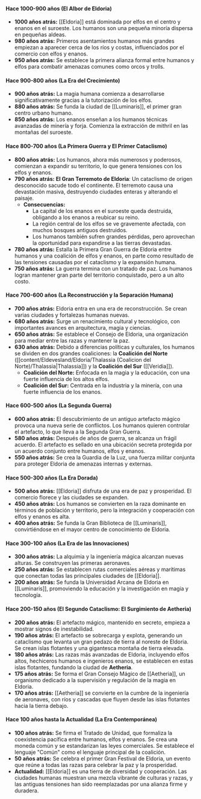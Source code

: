 #### Hace 1000-900 años (El Albor de Eldoria)

- **1000 años atrás:** [[Eldoria]] está dominada por elfos en el centro y enanos en el suroeste. Los humanos son una pequeña minoría dispersa en pequeñas aldeas.
- **980 años atrás:** Primeros asentamientos humanos más grandes empiezan a aparecer cerca de los ríos y costas, influenciados por el comercio con elfos y enanos.
- **950 años atrás:** Se establece la primera alianza formal entre humanos y elfos para combatir amenazas comunes como orcos y trolls.

#### Hace 900-800 años (La Era del Crecimiento)

- **900 años atrás:** La magia humana comienza a desarrollarse significativamente gracias a la tutorización de los elfos.
- **880 años atrás:** Se funda la ciudad de [[Luminaris]], el primer gran centro urbano humano.
- **850 años atrás:** Los enanos enseñan a los humanos técnicas avanzadas de minería y forja. Comienza la extracción de mithril en las montañas del suroeste.

#### Hace 800-700 años (La Primera Guerra y El Primer Cataclismo)

- **800 años atrás:** Los humanos, ahora más numerosos y poderosos, comienzan a expandir su territorio, lo que genera tensiones con los elfos y enanos.
- **790 años atrás:** **El Gran Terremoto de Eldoria**: Un cataclismo de origen desconocido sacude todo el continente. El terremoto causa una devastación masiva, destruyendo ciudades enteras y alterando el paisaje.
    - **Consecuencias:**
        - La capital de los enanos en el suroeste queda destruida, obligando a los enanos a reubicar su reino.
        - La región central de los elfos se ve gravemente afectada, con muchos bosques antiguos destruidos.
        - Los humanos también sufren grandes pérdidas, pero aprovechan la oportunidad para expandirse a las tierras devastadas.
- **780 años atrás:** Estalla la Primera Gran Guerra de Eldoria entre humanos y una coalición de elfos y enanos, en parte como resultado de las tensiones causadas por el cataclismo y la expansión humana.
- **750 años atrás:** La guerra termina con un tratado de paz. Los humanos logran mantener gran parte del territorio conquistado, pero a un alto costo.

#### Hace 700-600 años (La Reconstrucción y la Separación Humana)

- **700 años atrás:** Eldoria entra en una era de reconstrucción. Se crean varias ciudades y fortalezas humanas nuevas.
- **680 años atrás:** Surge un renacimiento cultural y tecnológico, con importantes avances en arquitectura, magia y ciencias.
- **650 años atrás:** Se establece el Consejo de Eldoria, una organización para mediar entre las razas y mantener la paz.
- **630 años atrás:** Debido a diferencias políticas y culturales, los humanos se dividen en dos grandes coaliciones: la **Coalición del Norte** ([[content/Eldevesland/Eldoria/Thalassia (Coalicion del Norte)/Thalassia|Thalassia]]) y la **Coalición del Sur** ([[Veridia]]).
    - **Coalición del Norte:** Enfocada en la magia y la educación, con una fuerte influencia de los altos elfos.
    - **Coalición del Sur:** Centrada en la industria y la minería, con una fuerte influencia de los enanos.

#### Hace 600-500 años (La Segunda Guerra)

- **600 años atrás:** El descubrimiento de un antiguo artefacto mágico provoca una nueva serie de conflictos. Los humanos quieren controlar el artefacto, lo que lleva a la Segunda Gran Guerra.
- **580 años atrás:** Después de años de guerra, se alcanza un frágil acuerdo. El artefacto es sellado en una ubicación secreta protegida por un acuerdo conjunto entre humanos, elfos y enanos.
- **550 años atrás:** Se crea la Guardia de la Luz, una fuerza militar conjunta para proteger Eldoria de amenazas internas y externas.

#### Hace 500-300 años (La Era Dorada)

- **500 años atrás:** [[Eldoria]] disfruta de una era de paz y prosperidad. El comercio florece y las ciudades se expanden.
- **450 años atrás:** Los humanos se convierten en la raza dominante en términos de población y territorio, pero la integración y cooperación con elfos y enanos es alta.
- **400 años atrás:** Se funda la Gran Biblioteca de [[Luminaris]], convirtiéndose en el mayor centro de conocimiento de Eldoria.

#### Hace 300-100 años (La Era de las Innovaciones)

- **300 años atrás:** La alquimia y la ingeniería mágica alcanzan nuevas alturas. Se construyen las primeras aeronaves.
- **250 años atrás:** Se establecen rutas comerciales aéreas y marítimas que conectan todas las principales ciudades de [[Eldoria]].
- **200 años atrás:** Se funda la Universidad Arcana de Eldoria en [[Luminaris]], promoviendo la educación y la investigación en magia y tecnología.

#### Hace 200-150 años (El Segundo Cataclismo: El Surgimiento de Aetheria)

- **200 años atrás:** El artefacto mágico, mantenido en secreto, empieza a mostrar signos de inestabilidad.
- **190 años atrás:** El artefacto se sobrecarga y explota, generando un cataclismo que levanta un gran pedazo de tierra al noreste de Eldoria. Se crean islas flotantes y una gigantesca montaña de tierra elevada.
- **180 años atrás:** Las razas más avanzadas de Eldoria, incluyendo elfos altos, hechiceros humanos e ingenieros enanos, se establecen en estas islas flotantes, fundando la ciudad de **Aetheria**.
- **175 años atrás:** Se forma el Gran Consejo Mágico de [[Aetheria]], un organismo dedicado a la supervisión y regulación de la magia en Eldoria.
- **170 años atrás:** [[Aetheria]] se convierte en la cumbre de la ingeniería de aeronaves, con ríos y cascadas que fluyen desde las islas flotantes hacia la tierra debajo.

#### Hace 100 años hasta la Actualidad (La Era Contemporánea)

- **100 años atrás:** Se firma el Tratado de Unidad, que formaliza la coexistencia pacífica entre humanos, elfos y enanos. Se crea una moneda común y se estandarizan las leyes comerciales. Se establece el lenguaje "Común" como el lenguaje principal de la coalición.
- **50 años atrás:** Se celebra el primer Gran Festival de Eldoria, un evento que reúne a todas las razas para celebrar la paz y la prosperidad.
- **Actualidad:** [[Eldoria]] es una tierra de diversidad y cooperación. Las ciudades humanas muestran una mezcla vibrante de culturas y razas, y las antiguas tensiones han sido reemplazadas por una alianza firme y duradera.